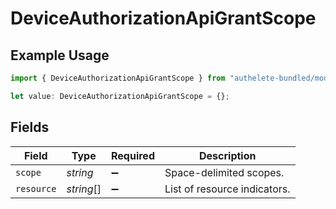 # DeviceAuthorizationApiGrantScope

## Example Usage

```typescript
import { DeviceAuthorizationApiGrantScope } from "authelete-bundled/models/operations";

let value: DeviceAuthorizationApiGrantScope = {};
```

## Fields

| Field                         | Type                          | Required                      | Description                   |
| ----------------------------- | ----------------------------- | ----------------------------- | ----------------------------- |
| `scope`                       | *string*                      | :heavy_minus_sign:            | Space-delimited scopes.<br/>  |
| `resource`                    | *string*[]                    | :heavy_minus_sign:            | List of resource indicators.<br/> |